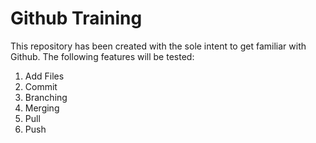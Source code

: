 # Github Training
This repository has been created with the sole intent to get familiar with Github.
The following features will be tested:
1. Add Files
2. Commit
3. Branching
4. Merging
5. Pull
6. Push

